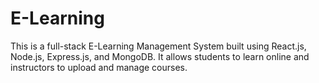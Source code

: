 # E-Learning
This is a full-stack E-Learning Management System built using React.js, Node.js, Express.js, and MongoDB. It allows students to learn online and instructors to upload and manage courses.
